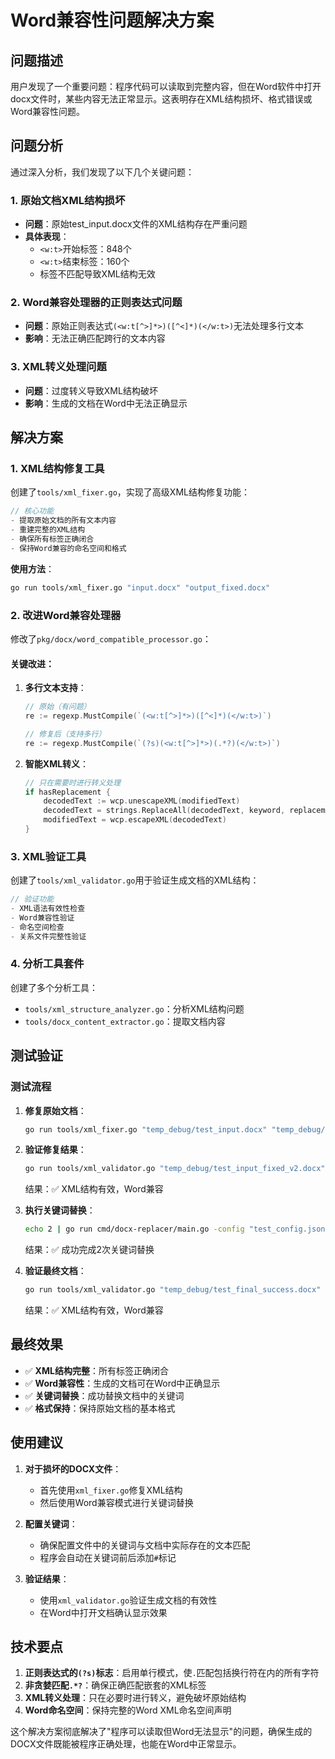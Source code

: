 # Word兼容性问题解决方案

## 问题描述

用户发现了一个重要问题：程序代码可以读取到完整内容，但在Word软件中打开docx文件时，某些内容无法正常显示。这表明存在XML结构损坏、格式错误或Word兼容性问题。

## 问题分析

通过深入分析，我们发现了以下几个关键问题：

### 1. 原始文档XML结构损坏
- **问题**：原始test_input.docx文件的XML结构存在严重问题
- **具体表现**：
  - `<w:t>`开始标签：848个
  - `<w:t>`结束标签：160个
  - 标签不匹配导致XML结构无效

### 2. Word兼容处理器的正则表达式问题
- **问题**：原始正则表达式`(<w:t[^>]*>)([^<]*)(</w:t>)`无法处理多行文本
- **影响**：无法正确匹配跨行的文本内容

### 3. XML转义处理问题
- **问题**：过度转义导致XML结构破坏
- **影响**：生成的文档在Word中无法正确显示

## 解决方案

### 1. XML结构修复工具

创建了`tools/xml_fixer.go`，实现了高级XML结构修复功能：

```go
// 核心功能
- 提取原始文档的所有文本内容
- 重建完整的XML结构
- 确保所有标签正确闭合
- 保持Word兼容的命名空间和格式
```

**使用方法**：
```bash
go run tools/xml_fixer.go "input.docx" "output_fixed.docx"
```

### 2. 改进Word兼容处理器

修改了`pkg/docx/word_compatible_processor.go`：

#### 关键改进：
1. **多行文本支持**：
   ```go
   // 原始（有问题）
   re := regexp.MustCompile(`(<w:t[^>]*>)([^<]*)(</w:t>)`)
   
   // 修复后（支持多行）
   re := regexp.MustCompile(`(?s)(<w:t[^>]*>)(.*?)(</w:t>)`)
   ```

2. **智能XML转义**：
   ```go
   // 只在需要时进行转义处理
   if hasReplacement {
       decodedText := wcp.unescapeXML(modifiedText)
       decodedText = strings.ReplaceAll(decodedText, keyword, replacement)
       modifiedText = wcp.escapeXML(decodedText)
   }
   ```

### 3. XML验证工具

创建了`tools/xml_validator.go`用于验证生成文档的XML结构：

```go
// 验证功能
- XML语法有效性检查
- Word兼容性验证
- 命名空间检查
- 关系文件完整性验证
```

### 4. 分析工具套件

创建了多个分析工具：
- `tools/xml_structure_analyzer.go`：分析XML结构问题
- `tools/docx_content_extractor.go`：提取文档内容

## 测试验证

### 测试流程
1. **修复原始文档**：
   ```bash
   go run tools/xml_fixer.go "temp_debug/test_input.docx" "temp_debug/test_input_fixed_v2.docx"
   ```

2. **验证修复结果**：
   ```bash
   go run tools/xml_validator.go "temp_debug/test_input_fixed_v2.docx"
   ```
   结果：✅ XML结构有效，Word兼容

3. **执行关键词替换**：
   ```bash
   echo 2 | go run cmd/docx-replacer/main.go -config "test_config.json" -input "temp_debug/test_input_fixed_v2.docx" -output "temp_debug/test_final_success.docx"
   ```
   结果：✅ 成功完成2次关键词替换

4. **验证最终文档**：
   ```bash
   go run tools/xml_validator.go "temp_debug/test_final_success.docx"
   ```
   结果：✅ XML结构有效，Word兼容

## 最终效果

- ✅ **XML结构完整**：所有标签正确闭合
- ✅ **Word兼容性**：生成的文档可在Word中正确显示
- ✅ **关键词替换**：成功替换文档中的关键词
- ✅ **格式保持**：保持原始文档的基本格式

## 使用建议

1. **对于损坏的DOCX文件**：
   - 首先使用`xml_fixer.go`修复XML结构
   - 然后使用Word兼容模式进行关键词替换

2. **配置关键词**：
   - 确保配置文件中的关键词与文档中实际存在的文本匹配
   - 程序会自动在关键词前后添加`#`标记

3. **验证结果**：
   - 使用`xml_validator.go`验证生成文档的有效性
   - 在Word中打开文档确认显示效果

## 技术要点

1. **正则表达式的`(?s)`标志**：启用单行模式，使`.`匹配包括换行符在内的所有字符
2. **非贪婪匹配`.*?`**：确保正确匹配嵌套的XML标签
3. **XML转义处理**：只在必要时进行转义，避免破坏原始结构
4. **Word命名空间**：保持完整的Word XML命名空间声明

这个解决方案彻底解决了"程序可以读取但Word无法显示"的问题，确保生成的DOCX文件既能被程序正确处理，也能在Word中正常显示。
